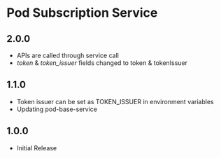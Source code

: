 # Pod Subscription Service

## 2.0.0 ##
* APIs are called through service call
* _token_ & _token_issuer_ fields changed to token & tokenIssuer

## 1.1.0 ##
* Token issuer can be set as TOKEN_ISSUER in environment variables
* Updating pod-base-service

## 1.0.0 ##
* Initial Release
